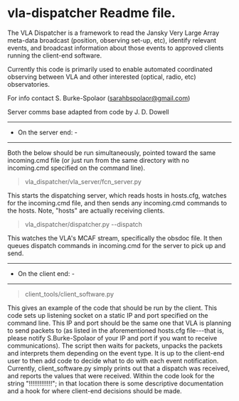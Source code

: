 # vla-dispatcher Readme file.

The VLA Dispatcher is a framework to read the Jansky Very Large Array
meta-data broadcast (position, observing set-up, etc), identify
relevant events, and broadcast information about those events to
approved clients running the client-end software.

Currently this code is primarily used to enable automated coordinated
observing between VLA and other interested (optical, radio, etc)
observatories.

For info contact S. Burke-Spolaor (sarahbspolaor@gmail.com)

Server comms base adapted from code by J. D. Dowell

----------------------
- On the server end: -
----------------------

Both the below should be run simultaneously, pointed toward the same
incoming.cmd file (or just run from the same directory with no
incoming.cmd specified on the command line).


> vla_dispatcher/vla_server/fcn_server.py

This starts the dispatching server, which reads hosts in hosts.cfg,
watches for the incoming.cmd file, and then sends any incoming.cmd
commands to the hosts. Note, "hosts" are actually receiving clients.


> vla_dispatcher/dispatcher.py --dispatch

This watches the VLA's MCAF stream, specifically the obsdoc file. It
then queues dispatch commands in incoming.cmd for the server to pick
up and send.



----------------------
- On the client end: -
----------------------

> client_tools/client_software.py

This gives an example of the code that should be run by the
client. This code sets up listening socket on a static IP and port
specified on the command line. This IP and port should be the same one
that VLA is planning to send packets to (as listed in the
aforementioned hosts.cfg file---that is, please notify S.Burke-Spolaor
of your IP and port if you want to receive communications). The script
then waits for packets, unpacks the packets and interprets them
depending on the event type. It is up to the client-end user to then
add code to decide what to do with each event notification. Currently,
client_software.py simply prints out that a dispatch was received, and
reports the values that were received. Within the code look for the
string "!!!!!!!!!!!!!"; in that location there is some descriptive
documentation and a hook for where client-end decisions should be
made.
